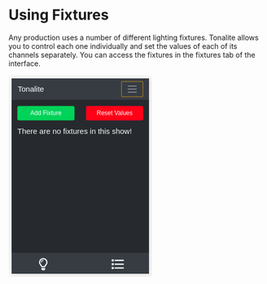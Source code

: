 # Using Fixtures

Any production uses a number of different lighting fixtures. Tonalite allows you to control each one individually and set the values of each of its channels separately. You can access the fixtures in the fixtures tab of the interface.

![Fixtures UI tab](../images/fixtures.png)

